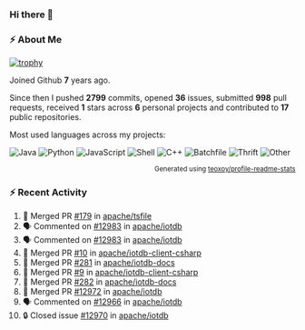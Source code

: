 ### Hi there 👋

### :zap: About Me

[![trophy](https://github-profile-trophy.vercel.app/?username=HTHou&theme=onedark)](https://github.com/ryo-ma/github-profile-trophy)
   
Joined Github **7** years ago.

Since then I pushed **2799** commits, opened **36** issues, submitted **998** pull requests, received **1** stars across **6** personal projects and contributed to **17** public repositories.

Most used languages across my projects:

![Java](https://img.shields.io/static/v1?style=flat-square&label=%E2%A0%80&color=555&labelColor=%23b07219&message=Java%EF%B8%B196.4%25)
![Python](https://img.shields.io/static/v1?style=flat-square&label=%E2%A0%80&color=555&labelColor=%233572A5&message=Python%EF%B8%B10.8%25)
![JavaScript](https://img.shields.io/static/v1?style=flat-square&label=%E2%A0%80&color=555&labelColor=%23f1e05a&message=JavaScript%EF%B8%B10.6%25)
![Shell](https://img.shields.io/static/v1?style=flat-square&label=%E2%A0%80&color=555&labelColor=%2389e051&message=Shell%EF%B8%B10.4%25)
![C++](https://img.shields.io/static/v1?style=flat-square&label=%E2%A0%80&color=555&labelColor=%23f34b7d&message=C%2B%2B%EF%B8%B10.4%25)
![Batchfile](https://img.shields.io/static/v1?style=flat-square&label=%E2%A0%80&color=555&labelColor=%23C1F12E&message=Batchfile%EF%B8%B10.3%25)
![Thrift](https://img.shields.io/static/v1?style=flat-square&label=%E2%A0%80&color=555&labelColor=%23D12127&message=Thrift%EF%B8%B10.2%25)
![Other](https://img.shields.io/static/v1?style=flat-square&label=%E2%A0%80&color=555&labelColor=%23ededed&message=Other%EF%B8%B10.4%25)

<p align="right"><sub>Generated using <a href="https://github.com/marketplace/actions/profile-readme-stats">teoxoy/profile-readme-stats</a></sub></p>


<!--![](https://github.com/HTHou/HTHou/blob/output/github-contribution-grid-snake.svg)-->

<!--![Haonan Hou's github stats](https://github-readme-stats.vercel.app/api?username=HTHou&count_private=true&show_icons=true&theme=onedark)-->

<!--![Haonan Hou's wakatime stats](https://github-readme-stats.vercel.app/api/wakatime?username=HTHou&layout=compact&theme=onedark)-->

<!--![Top Langs](https://github-readme-stats.vercel.app/api/top-langs/?username=HTHou&theme=onedark&layout=compact)-->

### :zap: Recent Activity
<!--START_SECTION:activity-->
1. 🎉 Merged PR [#179](https://github.com/apache/tsfile/pull/179) in [apache/tsfile](https://github.com/apache/tsfile)
2. 🗣 Commented on [#12983](https://github.com/apache/iotdb/pull/12983#issuecomment-2241880206) in [apache/iotdb](https://github.com/apache/iotdb)
3. 🗣 Commented on [#12983](https://github.com/apache/iotdb/pull/12983#issuecomment-2241367990) in [apache/iotdb](https://github.com/apache/iotdb)
4. 🎉 Merged PR [#10](https://github.com/apache/iotdb-client-csharp/pull/10) in [apache/iotdb-client-csharp](https://github.com/apache/iotdb-client-csharp)
5. 🎉 Merged PR [#281](https://github.com/apache/iotdb-docs/pull/281) in [apache/iotdb-docs](https://github.com/apache/iotdb-docs)
6. 🎉 Merged PR [#9](https://github.com/apache/iotdb-client-csharp/pull/9) in [apache/iotdb-client-csharp](https://github.com/apache/iotdb-client-csharp)
7. 🎉 Merged PR [#282](https://github.com/apache/iotdb-docs/pull/282) in [apache/iotdb-docs](https://github.com/apache/iotdb-docs)
8. 🎉 Merged PR [#12972](https://github.com/apache/iotdb/pull/12972) in [apache/iotdb](https://github.com/apache/iotdb)
9. 🗣 Commented on [#12966](https://github.com/apache/iotdb/issues/12966#issuecomment-2237849652) in [apache/iotdb](https://github.com/apache/iotdb)
10. 🔒 Closed issue [#12970](https://github.com/apache/iotdb/issues/12970) in [apache/iotdb](https://github.com/apache/iotdb)
<!--END_SECTION:activity-->

<!--
**HTHou/HTHou** is a ✨ _special_ ✨ repository because its `README.md` (this file) appears on your GitHub profile.

Here are some ideas to get you started:

- 🔭 I’m currently working on ...
- 🌱 I’m currently learning ...
- 👯 I’m looking to collaborate on ...
- 🤔 I’m looking for help with ...
- 💬 Ask me about ...
- 📫 How to reach me: ...
- 😄 Pronouns: ...
- ⚡ Fun fact: ...
-->
